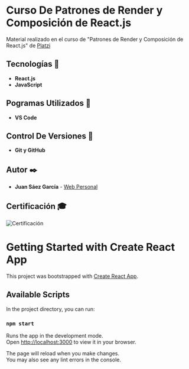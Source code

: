 # Curso De Patrones de Render y Composición de React.js

Material realizado en el curso de "Patrones de Render y Composición de React.js" de [Platzi]()

## Tecnologías 🚀

* **React.js**  
* **JavaScript**  

## Pogramas Utilizados 📌

* **VS Code**

## Control De Versiones 📌

* **Git y GitHub**

## Autor ✒️

* **Juan Sáez García** -  [Web Personal](https://juamber.com)

## Certificación 🎓

![Certificación]()

# Getting Started with Create React App

This project was bootstrapped with [Create React App](https://github.com/facebook/create-react-app).

## Available Scripts

In the project directory, you can run:

### `npm start`

Runs the app in the development mode.\
Open [http://localhost:3000](http://localhost:3000) to view it in your browser.

The page will reload when you make changes.\
You may also see any lint errors in the console.
